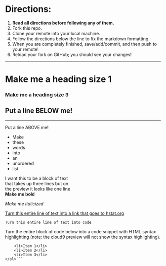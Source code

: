 # Directions:
1. **Read all directions before following any of them.**
2. Fork this repo.
2. Clone your remote into your local machine.
3. Follow the directions below the line to fix the markdown formatting.
4. When you are completely finished, save/add/commit, and then push to your remote!
5. Reload your fork on GitHub; you should see your changes!

---

# Make me a heading size 1
### Make me a heading size 3

Put a line BELOW me!
---

---
Put a line ABOVE me!

* Make
* these
* words
* into
* an
* unordered
* list

I want this to be a block of text  
that takes up three lines but on  
the preview it looks like one line  
**Make me bold**

_Make me italicized_

[Turn this entire line of text into a link that goes to hstat.org](hstat.org)

 `Turn this entire line of text into code`

Turn the entire block of code below into a code snippet with HTML syntax highlighting (note: the cloud9 preview will not show the syntax highlighting).

```.html<ol>
    <li>Item 1</li>
    <li>Item 2</li>
    <li>Item 3</li>
</ol>```
